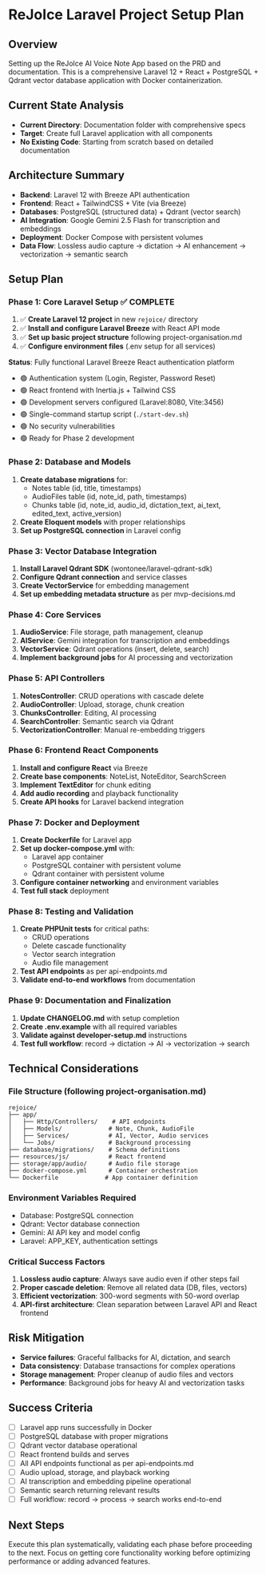 # ReJoIce Laravel Project Setup Plan

## Overview
Setting up the ReJoIce AI Voice Note App based on the PRD and documentation. This is a comprehensive Laravel 12 + React + PostgreSQL + Qdrant vector database application with Docker containerization.

## Current State Analysis
- **Current Directory**: Documentation folder with comprehensive specs
- **Target**: Create full Laravel application with all components
- **No Existing Code**: Starting from scratch based on detailed documentation

## Architecture Summary
- **Backend**: Laravel 12 with Breeze API authentication
- **Frontend**: React + TailwindCSS + Vite (via Breeze)
- **Databases**: PostgreSQL (structured data) + Qdrant (vector search)
- **AI Integration**: Google Gemini 2.5 Flash for transcription and embeddings
- **Deployment**: Docker Compose with persistent volumes
- **Data Flow**: Lossless audio capture → dictation → AI enhancement → vectorization → semantic search

## Setup Plan

### Phase 1: Core Laravel Setup ✅ **COMPLETE**
1. ✅ **Create Laravel 12 project** in new `rejoice/` directory
2. ✅ **Install and configure Laravel Breeze** with React API mode  
3. ✅ **Set up basic project structure** following project-organisation.md
4. ✅ **Configure environment files** (.env setup for all services)

**Status**: Fully functional Laravel Breeze React authentication platform
- 🟢 Authentication system (Login, Register, Password Reset)
- 🟢 React frontend with Inertia.js + Tailwind CSS
- 🟢 Development servers configured (Laravel:8080, Vite:3456)  
- 🟢 Single-command startup script (`./start-dev.sh`)
- 🟢 No security vulnerabilities
- 🟢 Ready for Phase 2 development

### Phase 2: Database and Models
1. **Create database migrations** for:
   - Notes table (id, title, timestamps)
   - AudioFiles table (id, note_id, path, timestamps)
   - Chunks table (id, note_id, audio_id, dictation_text, ai_text, edited_text, active_version)
2. **Create Eloquent models** with proper relationships
3. **Set up PostgreSQL connection** in Laravel config

### Phase 3: Vector Database Integration
1. **Install Laravel Qdrant SDK** (wontonee/laravel-qdrant-sdk)
2. **Configure Qdrant connection** and service classes
3. **Create VectorService** for embedding management
4. **Set up embedding metadata structure** as per mvp-decisions.md

### Phase 4: Core Services
1. **AudioService**: File storage, path management, cleanup
2. **AIService**: Gemini integration for transcription and embeddings
3. **VectorService**: Qdrant operations (insert, delete, search)
4. **Implement background jobs** for AI processing and vectorization

### Phase 5: API Controllers
1. **NotesController**: CRUD operations with cascade delete
2. **AudioController**: Upload, storage, chunk creation
3. **ChunksController**: Editing, AI processing
4. **SearchController**: Semantic search via Qdrant
5. **VectorizationController**: Manual re-embedding triggers

### Phase 6: Frontend React Components
1. **Install and configure React** via Breeze
2. **Create base components**: NoteList, NoteEditor, SearchScreen
3. **Implement TextEditor** for chunk editing
4. **Add audio recording** and playback functionality
5. **Create API hooks** for Laravel backend integration

### Phase 7: Docker and Deployment
1. **Create Dockerfile** for Laravel app
2. **Set up docker-compose.yml** with:
   - Laravel app container
   - PostgreSQL container with persistent volume
   - Qdrant container with persistent volume
3. **Configure container networking** and environment variables
4. **Test full stack** deployment

### Phase 8: Testing and Validation
1. **Create PHPUnit tests** for critical paths:
   - CRUD operations
   - Delete cascade functionality
   - Vector search integration
   - Audio file management
2. **Test API endpoints** as per api-endpoints.md
3. **Validate end-to-end workflows** from documentation

### Phase 9: Documentation and Finalization
1. **Update CHANGELOG.md** with setup completion
2. **Create .env.example** with all required variables
3. **Validate against developer-setup.md** instructions
4. **Test full workflow**: record → dictation → AI → vectorization → search

## Technical Considerations

### File Structure (following project-organisation.md)
```
rejoice/
├── app/
│   ├── Http/Controllers/    # API endpoints
│   ├── Models/             # Note, Chunk, AudioFile
│   ├── Services/           # AI, Vector, Audio services
│   └── Jobs/               # Background processing
├── database/migrations/    # Schema definitions
├── resources/js/           # React frontend
├── storage/app/audio/      # Audio file storage
├── docker-compose.yml      # Container orchestration
└── Dockerfile             # App container definition
```

### Environment Variables Required
- Database: PostgreSQL connection
- Qdrant: Vector database connection
- Gemini: AI API key and model config
- Laravel: APP_KEY, authentication settings

### Critical Success Factors
1. **Lossless audio capture**: Always save audio even if other steps fail
2. **Proper cascade deletion**: Remove all related data (DB, files, vectors)
3. **Efficient vectorization**: 300-word segments with 50-word overlap
4. **API-first architecture**: Clean separation between Laravel API and React frontend

## Risk Mitigation
- **Service failures**: Graceful fallbacks for AI, dictation, and search
- **Data consistency**: Database transactions for complex operations
- **Storage management**: Proper cleanup of audio files and vectors
- **Performance**: Background jobs for heavy AI and vectorization tasks

## Success Criteria
- [ ] Laravel app runs successfully in Docker
- [ ] PostgreSQL database with proper migrations
- [ ] Qdrant vector database operational
- [ ] React frontend builds and serves
- [ ] All API endpoints functional as per api-endpoints.md
- [ ] Audio upload, storage, and playback working
- [ ] AI transcription and embedding pipeline operational
- [ ] Semantic search returning relevant results
- [ ] Full workflow: record → process → search works end-to-end

## Next Steps
Execute this plan systematically, validating each phase before proceeding to the next. Focus on getting core functionality working before optimizing performance or adding advanced features.